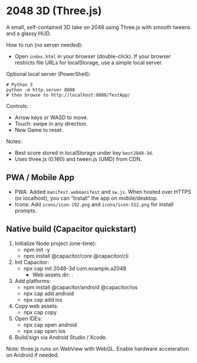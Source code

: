 # 2048 3D (Three.js)

A small, self-contained 3D take on 2048 using Three.js with smooth tweens and a glassy HUD.

How to run (no server needed):
- Open `index.html` in your browser (double-click). If your browser restricts file URLs for localStorage, use a simple local server.

Optional local server (PowerShell):
```
# Python 3
python -m http.server 8080
# then browse to http://localhost:8080/TestApp/
```

Controls:
- Arrow keys or WASD to move.
- Touch: swipe in any direction.
- New Game to reset.

Notes:
- Best score stored in localStorage under key `best2048-3d`.
- Uses three.js (0.160) and tween.js (UMD) from CDN.

## PWA / Mobile App
- PWA: Added `manifest.webmanifest` and `sw.js`. When hosted over HTTPS (or localhost), you can “Install” the app on mobile/desktop.
- Icons: Add `icons/icon-192.png` and `icons/icon-512.png` for install prompts.

## Native build (Capacitor quickstart)
1. Initialize Node project (one-time):
	- npm init -y
	- npm install @capacitor/core @capacitor/cli
2. Init Capacitor:
	- npx cap init 2048-3d com.example.a2048
	  - Web assets dir: .
3. Add platforms:
	- npm install @capacitor/android @capacitor/ios
	- npx cap add android
	- npx cap add ios
4. Copy web assets:
	- npx cap copy
5. Open IDEs:
	- npx cap open android
	- npx cap open ios
6. Build/sign via Android Studio / Xcode.

Note: three.js runs on WebView with WebGL. Enable hardware acceleration on Android if needed.

